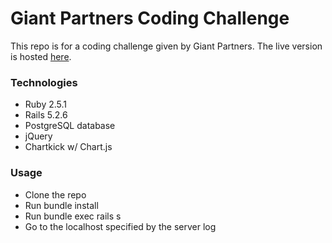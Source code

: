 # Giant Partners Coding Challenge

This repo is for a coding challenge given by Giant Partners. The live version is hosted [here](https://gp-challenge.herokuapp.com/).

### Technologies

* Ruby 2.5.1
* Rails 5.2.6
* PostgreSQL database
* jQuery
* Chartkick w/ Chart.js


### Usage

* Clone the repo
* Run bundle install
* Run bundle exec rails s
* Go to the localhost specified by the server log
